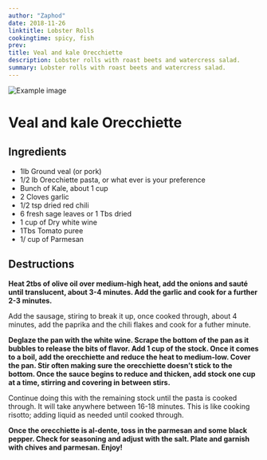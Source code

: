 ```yaml
---
author: "Zaphod"
date: 2018-11-26
linktitle: Lobster Rolls
cookingtime: spicy, fish
prev:
title: Veal and kale Orecchiette
description: Lobster rolls with roast beets and watercress salad.
summary: Lobster rolls with roast beets and watercress salad.
---
```


![Example image](/www/images/short-rib.jpg)

# Veal and kale Orecchiette

## Ingredients

* 1lb Ground veal (or pork)
* 1/2 lb Orecchiette pasta, or what ever is your preference
* Bunch of Kale, about 1 cup
* 2 Cloves garlic
* 1/2 tsp dried red chili
* 6 fresh sage leaves or 1 Tbs dried
* 1 cup of Dry white wine
* 1Tbs Tomato puree
* 1/ cup of Parmesan

## Destructions

**Heat 2tbs of olive oil over medium-high heat, add the onions and sauté until translucent, about 3-4 minutes. Add the garlic and cook for a further 2-3 minutes.**

Add the sausage, stiring to break it up, once cooked through, about 4 minutes, add the paprika and the chili flakes and cook for a futher minute.

**Deglaze the pan with the white wine. Scrape the bottom of the pan as it bubbles to release the bits of flavor. Add 1 cup of the stock. Once it comes to a boil, add the orecchiette and reduce the heat to medium-low. Cover the pan. Stir often making sure the orecchiette doesn’t stick to the bottom. Once the sauce begins to reduce and thicken, add stock one cup at a time, stirring and covering in between stirs.**

Continue doing this with the remaining stock until the pasta is cooked through. It will take anywhere between 16-18 minutes. This is like cooking risotto; adding liquid as needed until cooked through.

**Once the orecchiette is al-dente, toss in the parmesan and some black pepper. Check for seasoning and adjust with the salt. Plate and garnish with chives and parmesan. Enjoy!**